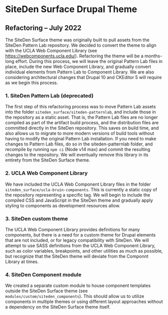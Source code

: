 # SiteDen Surface Drupal Theme

## Refactoring – July 2022

The SiteDen Surface theme was originally built to pull assets from the SiteDen Pattern Lab repository. We decided to convert the theme to align with the UCLA Web Component Library (see https://webcomponents.ucla.edu/). Refactoring the theme will be a months-long effort. During this process, we will leave the original Pattern Lab files in place, include the new Web Component Library, and gradually convert individual elements from Pattern Lab to Component Library. We are also considering architectural changes that Drupal 10 and CKEditor 5 will require as we begin this process.

### 1. SiteDen Pattern Lab (deprecated)

The first step of this refactoring process was to move Pattern Lab assets into the folder `siteden_surface/siteden-patternlab`, and include those in the repository as a static asset. That is, the Pattern Lab files are no longer compiled as part of the artifact build process, and the distribution files are committed directly in the SiteDen repository. This saves on build time, and also allows us to migrate to more modern versions of build tools without having to modify the original Pattern Lab installation. If you need to make changes to Pattern Lab files, do so in the siteden-patternlab folder, and recompile by running `npm ci` (Node v14 max) and commit the resulting changes to the repository. We will eventually remove this library in its entirety from the SiteDen Surface theme.

### 2. UCLA Web Component Library

We have included the UCLA Web Component Library files in the folder `siteden_surface/ucla-bruin-components`. This is currently a static copy of the repository representing a specific tag. We will begin to include the compiled CSS and JavaScript in the SiteDen theme and gradually apply styling to components as development resources allow.

### 3. SiteDen custom theme

The UCLA Web Component Library provides definitions for many components, but there is a need for a custom theme for Drupal elements that are not included, or for legacy compatibility with SiteDen. We will attempt to use SASS definitions from the UCLA Web Component Library, such as color variables, breakpoints, and other utilities as much as possible, but recognize that the SiteDen theme will deviate from the Componnt Library at times.

### 4. SiteDen Component module

We created a separate custom module to house component templates outside the SiteDen Surface theme (see `modules/custom/siteden_components`). This should allow us to utilize components in multiple themes or using different layout approaches without a dependency on the SiteDen Surface theme itself.
